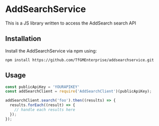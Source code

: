 # AddSearchService
This is a JS library written to access the AddSearch search API

## Installation

Install the AddSearchService via npm using:

```npm install https://github.com/TfGMEnterprise/addsearchservice.git```

## Usage

```javascript
const publicApiKey = 'YOURAPIKEY'
const addSearchClient = require('AddSearchClient')(publicApiKey);

addSearchClient.search('foo').then((results) => {
  results.forEach((result) => {
    // handle each results here
  });
});

```
